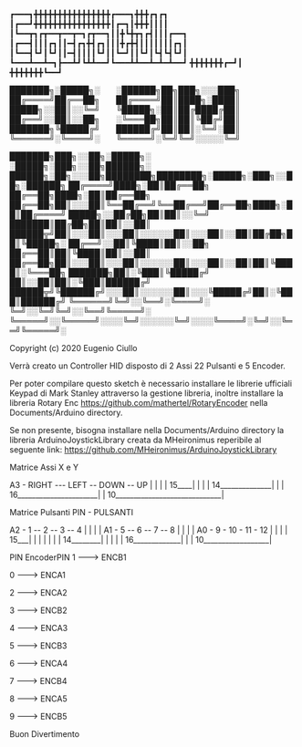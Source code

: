 ┏━━━┓╋╋╋╋╋╋╋╋╋╋╋╋╋╋╋╋┏━━━┓╋╋╋┏┓┏┓
┃┏━━┛╋╋╋╋╋╋╋╋╋╋╋╋╋╋╋╋┃┏━┓┃╋╋╋┃┃┃┃
┃┗━━┳┓┏┳━━┳━━┳━┓┏┳━━┓┃┃╋┗╋┳┓┏┫┃┃┃┏━━┓
┃┏━━┫┃┃┃┏┓┃┃━┫┏┓╋┫┏┓┃┃┃╋┏╋┫┃┃┃┃┃┃┃┏┓┃
┃┗━━┫┗┛┃┗┛┃┃━┫┃┃┃┃┗┛┃┃┗━┛┃┃┗┛┃┗┫┗┫┗┛┃
┗━━━┻━━┻━┓┣━━┻┛┗┻┻━━┛┗━━━┻┻━━┻━┻━┻━━┛
╋╋╋╋╋╋╋┏━┛┃
╋╋╋╋╋╋╋┗━━┛




███████╗░█████╗░  ░██████╗██╗███╗░░░███╗
██╔════╝██╔══██╗  ██╔════╝██║████╗░████║
█████╗░░██║░░╚═╝  ╚█████╗░██║██╔████╔██║
██╔══╝░░██║░░██╗  ░╚═══██╗██║██║╚██╔╝██║
███████╗╚█████╔╝  ██████╔╝██║██║░╚═╝░██║
╚══════╝░╚════╝░  ╚═════╝░╚═╝╚═╝░░░░░╚═╝

███████╗███╗░░██╗░█████╗░  ░█████╗░███╗░░██╗██████╗░  ██████╗░██╗░░░██╗████████╗████████╗░█████╗░███╗░░██╗░██████╗
██╔════╝████╗░██║██╔══██╗  ██╔══██╗████╗░██║██╔══██╗  ██╔══██╗██║░░░██║╚══██╔══╝╚══██╔══╝██╔══██╗████╗░██║██╔════╝
█████╗░░██╔██╗██║██║░░╚═╝  ███████║██╔██╗██║██║░░██║  ██████╦╝██║░░░██║░░░██║░░░░░░██║░░░██║░░██║██╔██╗██║╚█████╗░
██╔══╝░░██║╚████║██║░░██╗  ██╔══██║██║╚████║██║░░██║  ██╔══██╗██║░░░██║░░░██║░░░░░░██║░░░██║░░██║██║╚████║░╚═══██╗
███████╗██║░╚███║╚█████╔╝  ██║░░██║██║░╚███║██████╔╝  ██████╦╝╚██████╔╝░░░██║░░░░░░██║░░░╚█████╔╝██║░╚███║██████╔╝
╚══════╝╚═╝░░╚══╝░╚════╝░  ╚═╝░░╚═╝╚═╝░░╚══╝╚═════╝░  ╚═════╝░░╚═════╝░░░░╚═╝░░░░░░╚═╝░░░░╚════╝░╚═╝░░╚══╝╚═════╝░





Copyright (c) 2020 Eugenio Ciullo



Verrà creato un Controller HID disposto di 2 Assi 22 Pulsanti e 5 Encoder.

Per poter compilare questo sketch è necessario installare le librerie ufficiali Keypad di Mark Stanley attraverso la gestione libreria,
inoltre installare la libreria Rotary Enc https://github.com/mathertel/RotaryEncoder nella Documents/Arduino directory.

Se non presente, bisogna installare nella Documents/Arduino directory la libreria ArduinoJoystickLibrary creata da MHeironimus reperibile al seguente link:
https://github.com/MHeironimus/ArduinoJoystickLibrary



Matrice Assi X e Y

A3 - RIGHT --- LEFT -- DOWN -- UP
      |         |       |      |
15____|         |       |      |
14______________|       |      |
16______________________|      |
10_____________________________|



Matrice Pulsanti
PIN - PULSANTI

A2 - 1 -- 2 -- 3 -- 4
     |    |    |    |
A1 - 5 -- 6 -- 7 -- 8
     |    |    |    |
A0 - 9 - 10 - 11 - 12
     |    |    |    |
15___|    |    |    |
          |    |    |
14________|    |    |
               |    |
16_____________|    |
                    |
10__________________|


PIN   EncoderPIN
1 ---> ENCB1

0 ---> ENCA1

2 ---> ENCA2

3 ---> ENCB2

4 ---> ENCA3

5 ---> ENCB3

6 ---> ENCA4

7 ---> ENCB4

8 ---> ENCA5

9 ---> ENCB5


Buon Divertimento
